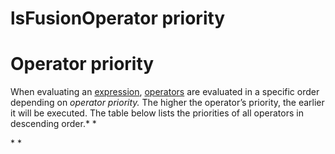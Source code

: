 # lsFusionOperator priority

# Operator priority

When evaluating an [expression](Expression.md), [operators](Operators.md) are evaluated in a specific order depending on *operator priority.* The higher the operator’s priority, the earlier it will be executed. The table below lists the priorities of all operators in descending order.* *



* * 
